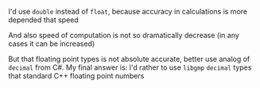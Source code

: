 I'd use `double` instead of `float`, because accuracy in calculations is more depended that speed

And also speed of computation is not so dramatically decrease (in any cases it can be increased)

But that floating point types is not absolute accurate, better use analog of `decimal` from C#.
My final answer is: I'd rather to use `libgmp` `decimal` types that standard C++ floating point numbers
